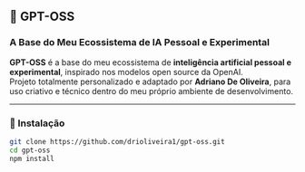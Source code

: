 ## 🧠 GPT-OSS  
### A Base do Meu Ecossistema de IA Pessoal e Experimental

**GPT-OSS** é a base do meu ecossistema de **inteligência artificial pessoal e experimental**, inspirado nos modelos open source da OpenAI.  
Projeto totalmente personalizado e adaptado por **Adriano De Oliveira**, para uso criativo e técnico dentro do meu próprio ambiente de desenvolvimento.

---

### 🚀 Instalação

```bash
git clone https://github.com/drioliveira1/gpt-oss.git
cd gpt-oss
npm install